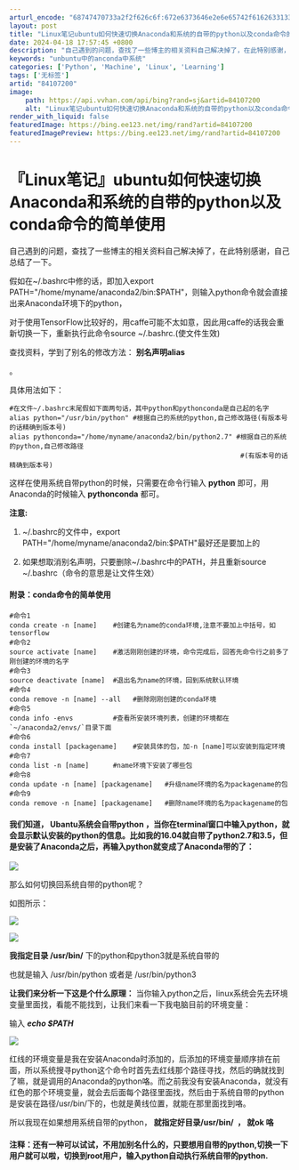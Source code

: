 ```yaml
---
arturl_encode: "68747470733a2f2f626c6f:672e6373646e2e6e65742f6162633133353236323232313630:2f61727469636c652f64657461696c732f3834313037323030"
layout: post
title: "Linux笔记ubuntu如何快速切换Anaconda和系统的自带的python以及conda命令的简单使用"
date: 2024-04-18 17:57:45 +0800
description: "自己遇到的问题，查找了一些博主的相关资料自己解决掉了，在此特别感谢，自己总结了一下。假如在~/.ba"
keywords: "unbuntu中的anconda中系统"
categories: ['Python', 'Machine', 'Linux', 'Learning']
tags: ['无标签']
artid: "84107200"
image:
    path: https://api.vvhan.com/api/bing?rand=sj&artid=84107200
    alt: "Linux笔记ubuntu如何快速切换Anaconda和系统的自带的python以及conda命令的简单使用"
render_with_liquid: false
featuredImage: https://bing.ee123.net/img/rand?artid=84107200
featuredImagePreview: https://bing.ee123.net/img/rand?artid=84107200
---
```


# 『Linux笔记』ubuntu如何快速切换Anaconda和系统的自带的python以及conda命令的简单使用

自己遇到的问题，查找了一些博主的相关资料自己解决掉了，在此特别感谢，自己总结了一下。

假如在~/.bashrc中修的话，即加入export PATH="/home/myname/anaconda2/bin:$PATH"，则输入python命令就会直接出来Anaconda环境下的python，

对于使用TensorFlow比较好的，用caffe可能不太如意，因此用caffe的话我会重新切换一下，重新执行此命令source ~/.bashrc.(使文件生效)
  
查找资料，学到了别名的修改方法：
**别名声明alias**

。

具体用法如下：

```
#在文件~/.bashrc末尾假如下面两句话，其中python和pythonconda是自己起的名字
alias python="/usr/bin/python" #根据自己的系统的python,自己修改路径(有版本号的话精确到版本号)
alias pythonconda="/home/myname/anaconda2/bin/python2.7" #根据自己的系统的python,自己修改路径 
                                                          #(有版本号的话精确到版本号)
```

这样在使用系统自带python的时候，只需要在命令行输入
**python**
即可，用Anaconda的时候输入
**pythonconda**
都可。

**注意:**

1. ~/.bashrc的文件中，export PATH="/home/myname/anaconda2/bin:$PATH"最好还是要加上的
  
2. 如果想取消别名声明，只要删除~/.bashrc中的PATH，并且重新source ~/.bashrc（命令的意思是让文件生效）

#### **附录：conda命令的简单使用**

```
#命令1
conda create -n [name]    #创建名为name的conda环境,注意不要加上中括号，如tensorflow
#命令2
source activate [name]    #激活刚刚创建的环境，命令完成后，回答先命令行之前多了刚创建的环境的名字
#命令3
source deactivate [name]  #退出名为name的环境，回到系统默认环境
#命令4
conda remove -n [name] --all   #删除刚刚创建的conda环境 
#命令5
conda info -envs          #查看所安装环境列表，创建的环境都在`~/anaconda2/envs/`目录下面
#命令6
conda install [packagename]    #安装具体的包，加-n [name]可以安装到指定环境
#命令7
conda list -n [name]      #name环境下安装了哪些包
#命令8
conda update -n [name] [packagename]   #升级name环境的名为packagename的包
#命令9
conda remove -n [name] [packagename]   #删除name环境的名为packagename的包

```

#### 我们知道， **Ubantu系统会自带python** ，当你在terminal窗口中输入python，就会显示默认安装的python的信息。比如我的16.04就自带了python2.7和3.5，但是安装了Anaconda之后，再输入python就变成了Anaconda带的了：

![](https://i-blog.csdnimg.cn/blog_migrate/0967a1ed09421c8c3a9f8a9022090783.png)

那么如何切换回系统自带的python呢？

如图所示：

![](https://i-blog.csdnimg.cn/blog_migrate/18767f9d4f5727825690ce263938acfe.png)

![](https://i-blog.csdnimg.cn/blog_migrate/92e5e95793a1153ef2318f1fe55d55a0.png)

**我指定目录 /usr/bin/**
下的python和python3就是系统自带的

也就是输入 /usr/bin/python 或者是 /usr/bin/python3

**让我们来分析一下这是个什么原理：**
当你输入python之后，linux系统会先去环境变量里面找，看能不能找到，让我们来看一下我电脑目前的环境变量：

输入
***echo $PATH***

![](https://i-blog.csdnimg.cn/blog_migrate/4e5d13f937496e9a531ca8a9e00060b5.png)

红线的环境变量是我在安装Anaconda时添加的，后添加的环境变量顺序排在前面，所以系统搜寻python这个命令时首先去红线那个路径寻找，然后的确就找到了嘛，就是调用的Anaconda的python咯。而之前我没有安装Anaconda，就没有红色的那个环境变量，就会去后面每个路径里面找，然后由于系统自带的python是安装在路径/usr/bin/下的，也就是黄线位置，就能在那里面找到咯。

所以我现在如果想用系统自带的python，
**就指定好目录/usr/bin/  ， 就ok 咯**

#### 注释：还有一种可以试试，不用加别名什么的，只要想用自带的python,切换一下用户就可以啦，切换到root用户，输入python自动执行系统自带的python.